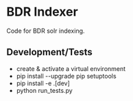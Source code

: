 # BDR Indexer

Code for BDR solr indexing.

## Development/Tests

- create & activate a virtual environment
- pip install --upgrade pip setuptools
- pip install -e .[dev]
- python run\_tests.py
